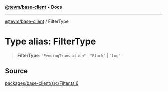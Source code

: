 [**@tevm/base-client**](../README.md) • **Docs**

***

[@tevm/base-client](../globals.md) / FilterType

# Type alias: FilterType

> **FilterType**: `"PendingTransaction"` \| `"Block"` \| `"Log"`

## Source

[packages/base-client/src/Filter.ts:6](https://github.com/evmts/tevm-monorepo/blob/main/packages/base-client/src/Filter.ts#L6)
